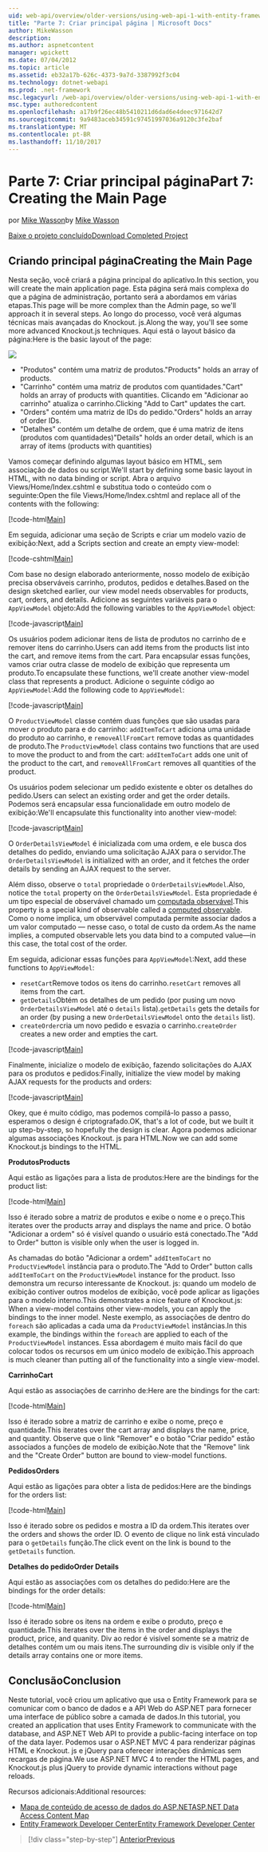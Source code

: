 ```yaml
---
uid: web-api/overview/older-versions/using-web-api-1-with-entity-framework-5/using-web-api-with-entity-framework-part-7
title: "Parte 7: Criar principal página | Microsoft Docs"
author: MikeWasson
description: 
ms.author: aspnetcontent
manager: wpickett
ms.date: 07/04/2012
ms.topic: article
ms.assetid: eb32a17b-626c-4373-9a7d-3387992f3c04
ms.technology: dotnet-webapi
ms.prod: .net-framework
msc.legacyurl: /web-api/overview/older-versions/using-web-api-1-with-entity-framework-5/using-web-api-with-entity-framework-part-7
msc.type: authoredcontent
ms.openlocfilehash: a17b9f26ec48b5410211d6dad6e4deec971642d7
ms.sourcegitcommit: 9a9483aceb34591c97451997036a9120c3fe2baf
ms.translationtype: MT
ms.contentlocale: pt-BR
ms.lasthandoff: 11/10/2017
---
```

<a name="part-7-creating-the-main-page"></a><span data-ttu-id="223e6-102">Parte 7: Criar principal página</span><span class="sxs-lookup"><span data-stu-id="223e6-102">Part 7: Creating the Main Page</span></span>
====================
<span data-ttu-id="223e6-103">por [Mike Wasson](https://github.com/MikeWasson)</span><span class="sxs-lookup"><span data-stu-id="223e6-103">by [Mike Wasson](https://github.com/MikeWasson)</span></span>

[<span data-ttu-id="223e6-104">Baixe o projeto concluído</span><span class="sxs-lookup"><span data-stu-id="223e6-104">Download Completed Project</span></span>](http://code.msdn.microsoft.com/ASP-NET-Web-API-with-afa30545)

## <a name="creating-the-main-page"></a><span data-ttu-id="223e6-105">Criando principal página</span><span class="sxs-lookup"><span data-stu-id="223e6-105">Creating the Main Page</span></span>

<span data-ttu-id="223e6-106">Nesta seção, você criará a página principal do aplicativo.</span><span class="sxs-lookup"><span data-stu-id="223e6-106">In this section, you will create the main application page.</span></span> <span data-ttu-id="223e6-107">Esta página será mais complexa do que a página de administração, portanto será a abordamos em várias etapas.</span><span class="sxs-lookup"><span data-stu-id="223e6-107">This page will be more complex than the Admin page, so we'll approach it in several steps.</span></span> <span data-ttu-id="223e6-108">Ao longo do processo, você verá algumas técnicas mais avançadas do Knockout. js.</span><span class="sxs-lookup"><span data-stu-id="223e6-108">Along the way, you'll see some more advanced Knockout.js techniques.</span></span> <span data-ttu-id="223e6-109">Aqui está o layout básico da página:</span><span class="sxs-lookup"><span data-stu-id="223e6-109">Here is the basic layout of the page:</span></span>

![](using-web-api-with-entity-framework-part-7/_static/image1.png)

- <span data-ttu-id="223e6-110">"Produtos" contém uma matriz de produtos.</span><span class="sxs-lookup"><span data-stu-id="223e6-110">"Products" holds an array of products.</span></span>
- <span data-ttu-id="223e6-111">"Carrinho" contém uma matriz de produtos com quantidades.</span><span class="sxs-lookup"><span data-stu-id="223e6-111">"Cart" holds an array of products with quantities.</span></span> <span data-ttu-id="223e6-112">Clicando em "Adicionar ao carrinho" atualiza o carrinho.</span><span class="sxs-lookup"><span data-stu-id="223e6-112">Clicking "Add to Cart" updates the cart.</span></span>
- <span data-ttu-id="223e6-113">"Orders" contém uma matriz de IDs do pedido.</span><span class="sxs-lookup"><span data-stu-id="223e6-113">"Orders" holds an array of order IDs.</span></span>
- <span data-ttu-id="223e6-114">"Detalhes" contém um detalhe de ordem, que é uma matriz de itens (produtos com quantidades)</span><span class="sxs-lookup"><span data-stu-id="223e6-114">"Details" holds an order detail, which is an array of items (products with quantities)</span></span>

<span data-ttu-id="223e6-115">Vamos começar definindo algumas layout básico em HTML, sem associação de dados ou script.</span><span class="sxs-lookup"><span data-stu-id="223e6-115">We'll start by defining some basic layout in HTML, with no data binding or script.</span></span> <span data-ttu-id="223e6-116">Abra o arquivo Views/Home/Index.cshtml e substitua todo o conteúdo com o seguinte:</span><span class="sxs-lookup"><span data-stu-id="223e6-116">Open the file Views/Home/Index.cshtml and replace all of the contents with the following:</span></span>

[!code-html[Main](using-web-api-with-entity-framework-part-7/samples/sample1.html)]

<span data-ttu-id="223e6-117">Em seguida, adicionar uma seção de Scripts e criar um modelo vazio de exibição:</span><span class="sxs-lookup"><span data-stu-id="223e6-117">Next, add a Scripts section and create an empty view-model:</span></span>

[!code-cshtml[Main](using-web-api-with-entity-framework-part-7/samples/sample2.cshtml)]

<span data-ttu-id="223e6-118">Com base no design elaborado anteriormente, nosso modelo de exibição precisa observáveis carrinho, produtos, pedidos e detalhes.</span><span class="sxs-lookup"><span data-stu-id="223e6-118">Based on the design sketched earlier, our view model needs observables for products, cart, orders, and details.</span></span> <span data-ttu-id="223e6-119">Adicione as seguintes variáveis para o `AppViewModel` objeto:</span><span class="sxs-lookup"><span data-stu-id="223e6-119">Add the following variables to the `AppViewModel` object:</span></span>

[!code-javascript[Main](using-web-api-with-entity-framework-part-7/samples/sample3.js)]

<span data-ttu-id="223e6-120">Os usuários podem adicionar itens de lista de produtos no carrinho de e remover itens do carrinho.</span><span class="sxs-lookup"><span data-stu-id="223e6-120">Users can add items from the products list into the cart, and remove items from the cart.</span></span> <span data-ttu-id="223e6-121">Para encapsular essas funções, vamos criar outra classe de modelo de exibição que representa um produto.</span><span class="sxs-lookup"><span data-stu-id="223e6-121">To encapsulate these functions, we'll create another view-model class that represents a product.</span></span> <span data-ttu-id="223e6-122">Adicione o seguinte código ao `AppViewModel`:</span><span class="sxs-lookup"><span data-stu-id="223e6-122">Add the following code to `AppViewModel`:</span></span>

[!code-javascript[Main](using-web-api-with-entity-framework-part-7/samples/sample4.js?highlight=4)]

<span data-ttu-id="223e6-123">O `ProductViewModel` classe contém duas funções que são usadas para mover o produto para e do carrinho: `addItemToCart` adiciona uma unidade do produto ao carrinho, e `removeAllFromCart` remove todas as quantidades de produto.</span><span class="sxs-lookup"><span data-stu-id="223e6-123">The `ProductViewModel` class contains two functions that are used to move the product to and from the cart: `addItemToCart` adds one unit of the product to the cart, and `removeAllFromCart` removes all quantities of the product.</span></span>

<span data-ttu-id="223e6-124">Os usuários podem selecionar um pedido existente e obter os detalhes do pedido.</span><span class="sxs-lookup"><span data-stu-id="223e6-124">Users can select an existing order and get the order details.</span></span> <span data-ttu-id="223e6-125">Podemos será encapsular essa funcionalidade em outro modelo de exibição:</span><span class="sxs-lookup"><span data-stu-id="223e6-125">We'll encapsulate this functionality into another view-model:</span></span>

[!code-javascript[Main](using-web-api-with-entity-framework-part-7/samples/sample5.js?highlight=4)]

<span data-ttu-id="223e6-126">O `OrderDetailsViewModel` é inicializada com uma ordem, e ele busca dos detalhes do pedido, enviando uma solicitação AJAX para o servidor.</span><span class="sxs-lookup"><span data-stu-id="223e6-126">The `OrderDetailsViewModel` is initialized with an order, and it fetches the order details by sending an AJAX request to the server.</span></span>

<span data-ttu-id="223e6-127">Além disso, observe o `total` propriedade o `OrderDetailsViewModel`.</span><span class="sxs-lookup"><span data-stu-id="223e6-127">Also, notice the `total` property on the `OrderDetailsViewModel`.</span></span> <span data-ttu-id="223e6-128">Esta propriedade é um tipo especial de observável chamado um [computada observável](http://knockoutjs.com/documentation/computedObservables.html).</span><span class="sxs-lookup"><span data-stu-id="223e6-128">This property is a special kind of observable called a [computed observable](http://knockoutjs.com/documentation/computedObservables.html).</span></span> <span data-ttu-id="223e6-129">Como o nome implica, um observável computada permite associar dados a um valor computado &#8212; nesse caso, o total de custo da ordem.</span><span class="sxs-lookup"><span data-stu-id="223e6-129">As the name implies, a computed observable lets you data bind to a computed value&#8212;in this case, the total cost of the order.</span></span>

<span data-ttu-id="223e6-130">Em seguida, adicionar essas funções para `AppViewModel`:</span><span class="sxs-lookup"><span data-stu-id="223e6-130">Next, add these functions to `AppViewModel`:</span></span>

- <span data-ttu-id="223e6-131">`resetCart`Remove todos os itens do carrinho.</span><span class="sxs-lookup"><span data-stu-id="223e6-131">`resetCart` removes all items from the cart.</span></span>
- <span data-ttu-id="223e6-132">`getDetails`Obtém os detalhes de um pedido (por pusing um novo `OrderDetailsViewModel` até o `details` lista).</span><span class="sxs-lookup"><span data-stu-id="223e6-132">`getDetails` gets the details for an order (by pusing a new `OrderDetailsViewModel` onto the `details` list).</span></span>
- <span data-ttu-id="223e6-133">`createOrder`cria um novo pedido e esvazia o carrinho.</span><span class="sxs-lookup"><span data-stu-id="223e6-133">`createOrder` creates a new order and empties the cart.</span></span>


[!code-javascript[Main](using-web-api-with-entity-framework-part-7/samples/sample6.js?highlight=4)]

<span data-ttu-id="223e6-134">Finalmente, inicialize o modelo de exibição, fazendo solicitações do AJAX para os produtos e pedidos:</span><span class="sxs-lookup"><span data-stu-id="223e6-134">Finally, initialize the view model by making AJAX requests for the products and orders:</span></span>

[!code-javascript[Main](using-web-api-with-entity-framework-part-7/samples/sample7.js)]

<span data-ttu-id="223e6-135">Okey, que é muito código, mas podemos compilá-lo passo a passo, esperamos o design é criptografado.</span><span class="sxs-lookup"><span data-stu-id="223e6-135">OK, that's a lot of code, but we built it up step-by-step, so hopefully the design is clear.</span></span> <span data-ttu-id="223e6-136">Agora podemos adicionar algumas associações Knockout. js para HTML.</span><span class="sxs-lookup"><span data-stu-id="223e6-136">Now we can add some Knockout.js bindings to the HTML.</span></span>

<span data-ttu-id="223e6-137">**Produtos**</span><span class="sxs-lookup"><span data-stu-id="223e6-137">**Products**</span></span>

<span data-ttu-id="223e6-138">Aqui estão as ligações para a lista de produtos:</span><span class="sxs-lookup"><span data-stu-id="223e6-138">Here are the bindings for the product list:</span></span>

[!code-html[Main](using-web-api-with-entity-framework-part-7/samples/sample8.html)]

<span data-ttu-id="223e6-139">Isso é iterado sobre a matriz de produtos e exibe o nome e o preço.</span><span class="sxs-lookup"><span data-stu-id="223e6-139">This iterates over the products array and displays the name and price.</span></span> <span data-ttu-id="223e6-140">O botão "Adicionar a ordem" só é visível quando o usuário está conectado.</span><span class="sxs-lookup"><span data-stu-id="223e6-140">The "Add to Order" button is visible only when the user is logged in.</span></span>

<span data-ttu-id="223e6-141">As chamadas do botão "Adicionar a ordem" `addItemToCart` no `ProductViewModel` instância para o produto.</span><span class="sxs-lookup"><span data-stu-id="223e6-141">The "Add to Order" button calls `addItemToCart` on the `ProductViewModel` instance for the product.</span></span> <span data-ttu-id="223e6-142">Isso demonstra um recurso interessante de Knockout. js: quando um modelo de exibição contiver outros modelos de exibição, você pode aplicar as ligações para o modelo interno.</span><span class="sxs-lookup"><span data-stu-id="223e6-142">This demonstrates a nice feature of Knockout.js: When a view-model contains other view-models, you can apply the bindings to the inner model.</span></span> <span data-ttu-id="223e6-143">Neste exemplo, as associações de dentro do `foreach` são aplicadas a cada uma da `ProductViewModel` instâncias.</span><span class="sxs-lookup"><span data-stu-id="223e6-143">In this example, the bindings within the `foreach` are applied to each of the `ProductViewModel` instances.</span></span> <span data-ttu-id="223e6-144">Essa abordagem é muito mais fácil do que colocar todos os recursos em um único modelo de exibição.</span><span class="sxs-lookup"><span data-stu-id="223e6-144">This approach is much cleaner than putting all of the functionality into a single view-model.</span></span>

<span data-ttu-id="223e6-145">**Carrinho**</span><span class="sxs-lookup"><span data-stu-id="223e6-145">**Cart**</span></span>

<span data-ttu-id="223e6-146">Aqui estão as associações de carrinho de:</span><span class="sxs-lookup"><span data-stu-id="223e6-146">Here are the bindings for the cart:</span></span>

[!code-html[Main](using-web-api-with-entity-framework-part-7/samples/sample9.html)]

<span data-ttu-id="223e6-147">Isso é iterado sobre a matriz de carrinho e exibe o nome, preço e quantidade.</span><span class="sxs-lookup"><span data-stu-id="223e6-147">This iterates over the cart array and displays the name, price, and quantity.</span></span> <span data-ttu-id="223e6-148">Observe que o link "Remover" e o botão "Criar pedido" estão associados a funções de modelo de exibição.</span><span class="sxs-lookup"><span data-stu-id="223e6-148">Note that the "Remove" link and the "Create Order" button are bound to view-model functions.</span></span>

<span data-ttu-id="223e6-149">**Pedidos**</span><span class="sxs-lookup"><span data-stu-id="223e6-149">**Orders**</span></span>

<span data-ttu-id="223e6-150">Aqui estão as ligações para obter a lista de pedidos:</span><span class="sxs-lookup"><span data-stu-id="223e6-150">Here are the bindings for the orders list:</span></span>

[!code-html[Main](using-web-api-with-entity-framework-part-7/samples/sample10.html)]

<span data-ttu-id="223e6-151">Isso é iterado sobre os pedidos e mostra a ID da ordem.</span><span class="sxs-lookup"><span data-stu-id="223e6-151">This iterates over the orders and shows the order ID.</span></span> <span data-ttu-id="223e6-152">O evento de clique no link está vinculado para o `getDetails` função.</span><span class="sxs-lookup"><span data-stu-id="223e6-152">The click event on the link is bound to the `getDetails` function.</span></span>

<span data-ttu-id="223e6-153">**Detalhes do pedido**</span><span class="sxs-lookup"><span data-stu-id="223e6-153">**Order Details**</span></span>

<span data-ttu-id="223e6-154">Aqui estão as associações com os detalhes do pedido:</span><span class="sxs-lookup"><span data-stu-id="223e6-154">Here are the bindings for the order details:</span></span>

[!code-html[Main](using-web-api-with-entity-framework-part-7/samples/sample11.html)]

<span data-ttu-id="223e6-155">Isso é iterado sobre os itens na ordem e exibe o produto, preço e quantidade.</span><span class="sxs-lookup"><span data-stu-id="223e6-155">This iterates over the items in the order and displays the product, price, and quanity.</span></span> <span data-ttu-id="223e6-156">Div ao redor é visível somente se a matriz de detalhes contém um ou mais itens.</span><span class="sxs-lookup"><span data-stu-id="223e6-156">The surrounding div is visible only if the details array contains one or more items.</span></span>

## <a name="conclusion"></a><span data-ttu-id="223e6-157">Conclusão</span><span class="sxs-lookup"><span data-stu-id="223e6-157">Conclusion</span></span>

<span data-ttu-id="223e6-158">Neste tutorial, você criou um aplicativo que usa o Entity Framework para se comunicar com o banco de dados e a API Web do ASP.NET para fornecer uma interface de público sobre a camada de dados.</span><span class="sxs-lookup"><span data-stu-id="223e6-158">In this tutorial, you created an application that uses Entity Framework to communicate with the database, and ASP.NET Web API to provide a public-facing interface on top of the data layer.</span></span> <span data-ttu-id="223e6-159">Podemos usar o ASP.NET MVC 4 para renderizar páginas HTML e Knockout. js e jQuery para oferecer interações dinâmicas sem recargas de página.</span><span class="sxs-lookup"><span data-stu-id="223e6-159">We use ASP.NET MVC 4 to render the HTML pages, and Knockout.js plus jQuery to provide dynamic interactions without page reloads.</span></span>

<span data-ttu-id="223e6-160">Recursos adicionais:</span><span class="sxs-lookup"><span data-stu-id="223e6-160">Additional resources:</span></span>

- [<span data-ttu-id="223e6-161">Mapa de conteúdo de acesso de dados do ASP.NET</span><span class="sxs-lookup"><span data-stu-id="223e6-161">ASP.NET Data Access Content Map</span></span>](https://msdn.microsoft.com/en-us/library/6759sth4.aspx)
- [<span data-ttu-id="223e6-162">Entity Framework Developer Center</span><span class="sxs-lookup"><span data-stu-id="223e6-162">Entity Framework Developer Center</span></span>](https://msdn.microsoft.com/en-US/data/ef)

>[!div class="step-by-step"]
[<span data-ttu-id="223e6-163">Anterior</span><span class="sxs-lookup"><span data-stu-id="223e6-163">Previous</span></span>](using-web-api-with-entity-framework-part-6.md)
